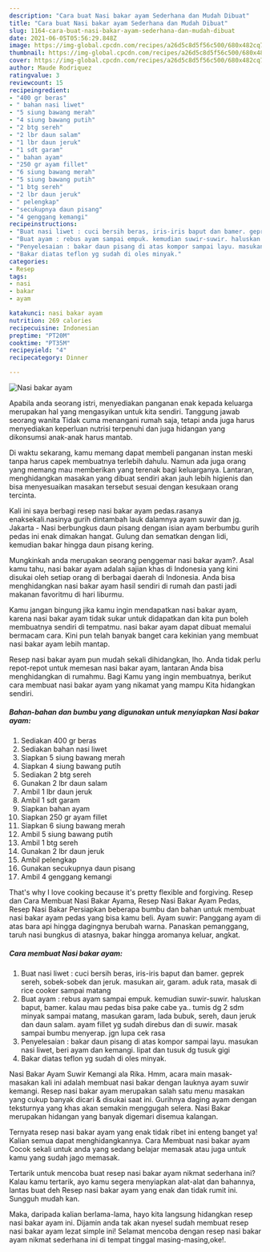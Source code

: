 ```yaml
---
description: "Cara buat Nasi bakar ayam Sederhana dan Mudah Dibuat"
title: "Cara buat Nasi bakar ayam Sederhana dan Mudah Dibuat"
slug: 1164-cara-buat-nasi-bakar-ayam-sederhana-dan-mudah-dibuat
date: 2021-06-05T05:56:29.848Z
image: https://img-global.cpcdn.com/recipes/a26d5c8d5f56c500/680x482cq70/nasi-bakar-ayam-foto-resep-utama.jpg
thumbnail: https://img-global.cpcdn.com/recipes/a26d5c8d5f56c500/680x482cq70/nasi-bakar-ayam-foto-resep-utama.jpg
cover: https://img-global.cpcdn.com/recipes/a26d5c8d5f56c500/680x482cq70/nasi-bakar-ayam-foto-resep-utama.jpg
author: Maude Rodriquez
ratingvalue: 3
reviewcount: 15
recipeingredient:
- "400 gr beras"
- " bahan nasi liwet"
- "5 siung bawang merah"
- "4 siung bawang putih"
- "2 btg sereh"
- "2 lbr daun salam"
- "1 lbr daun jeruk"
- "1 sdt garam"
- " bahan ayam"
- "250 gr ayam fillet"
- "6 siung bawang merah"
- "5 siung bawang putih"
- "1 btg sereh"
- "2 lbr daun jeruk"
- " pelengkap"
- "secukupnya daun pisang"
- "4 genggang kemangi"
recipeinstructions:
- "Buat nasi liwet : cuci bersih beras, iris-iris baput dan bamer. geprek sereh, sobek-sobek dan jeruk. masukan air, garam. aduk rata, masak di rice cooker sampai matang"
- "Buat ayam : rebus ayam sampai empuk. kemudian suwir-suwir. haluskan baput, bamer. kalau mau pedas bisa pake cabe ya.. tumis dg 2 sdm minyak sampai matang, masukan garam, lada bubuk, sereh, daun jeruk dan daun salam. ayam fillet yg sudah direbus dan di suwir. masak sampai bumbu menyerap. jgn lupa cek rasa"
- "Penyelesaian : bakar daun pisang di atas kompor sampai layu. masukan nasi liwet, beri ayam dan kemangi. lipat dan tusuk dg tusuk gigi"
- "Bakar diatas teflon yg sudah di oles minyak."
categories:
- Resep
tags:
- nasi
- bakar
- ayam

katakunci: nasi bakar ayam 
nutrition: 269 calories
recipecuisine: Indonesian
preptime: "PT20M"
cooktime: "PT35M"
recipeyield: "4"
recipecategory: Dinner

---
```



![Nasi bakar ayam](https://img-global.cpcdn.com/recipes/a26d5c8d5f56c500/680x482cq70/nasi-bakar-ayam-foto-resep-utama.jpg)

Apabila anda seorang istri, menyediakan panganan enak kepada keluarga merupakan hal yang mengasyikan untuk kita sendiri. Tanggung jawab seorang  wanita Tidak cuma menangani rumah saja, tetapi anda juga harus menyediakan keperluan nutrisi terpenuhi dan juga hidangan yang dikonsumsi anak-anak harus mantab.

Di waktu  sekarang, kamu memang dapat membeli panganan instan meski tanpa harus capek membuatnya terlebih dahulu. Namun ada juga orang yang memang mau memberikan yang terenak bagi keluarganya. Lantaran, menghidangkan masakan yang dibuat sendiri akan jauh lebih higienis dan bisa menyesuaikan masakan tersebut sesuai dengan kesukaan orang tercinta. 

Kali ini saya berbagi resep nasi bakar ayam pedas.rasanya enaksekali.nasinya gurih dintambah lauk dalamnya ayam suwir dan jg. Jakarta - Nasi berbungkus daun pisang dengan isian ayam berbumbu gurih pedas ini enak dimakan hangat. Gulung dan sematkan dengan lidi, kemudian bakar hingga daun pisang kering.

Mungkinkah anda merupakan seorang penggemar nasi bakar ayam?. Asal kamu tahu, nasi bakar ayam adalah sajian khas di Indonesia yang kini disukai oleh setiap orang di berbagai daerah di Indonesia. Anda bisa menghidangkan nasi bakar ayam hasil sendiri di rumah dan pasti jadi makanan favoritmu di hari liburmu.

Kamu jangan bingung jika kamu ingin mendapatkan nasi bakar ayam, karena nasi bakar ayam tidak sukar untuk didapatkan dan kita pun boleh membuatnya sendiri di tempatmu. nasi bakar ayam dapat dibuat memalui bermacam cara. Kini pun telah banyak banget cara kekinian yang membuat nasi bakar ayam lebih mantap.

Resep nasi bakar ayam pun mudah sekali dihidangkan, lho. Anda tidak perlu repot-repot untuk memesan nasi bakar ayam, lantaran Anda bisa menghidangkan di rumahmu. Bagi Kamu yang ingin membuatnya, berikut cara membuat nasi bakar ayam yang nikamat yang mampu Kita hidangkan sendiri.

<!--inarticleads1-->

##### Bahan-bahan dan bumbu yang digunakan untuk menyiapkan Nasi bakar ayam:

1. Sediakan 400 gr beras
1. Sediakan  bahan nasi liwet
1. Siapkan 5 siung bawang merah
1. Siapkan 4 siung bawang putih
1. Sediakan 2 btg sereh
1. Gunakan 2 lbr daun salam
1. Ambil 1 lbr daun jeruk
1. Ambil 1 sdt garam
1. Siapkan  bahan ayam
1. Siapkan 250 gr ayam fillet
1. Siapkan 6 siung bawang merah
1. Ambil 5 siung bawang putih
1. Ambil 1 btg sereh
1. Gunakan 2 lbr daun jeruk
1. Ambil  pelengkap
1. Gunakan secukupnya daun pisang
1. Ambil 4 genggang kemangi


That&#39;s why I love cooking because it&#39;s pretty flexible and forgiving. Resep dan Cara Membuat Nasi Bakar Ayama, Resep Nasi Bakar Ayam Pedas, Resep Nasi Bakar Persiapkan beberapa bumbu dan bahan untuk membuat nasi bakar ayam pedas yang bisa kamu beli. Ayam suwir: Panggang ayam di atas bara api hingga dagingnya berubah warna. Panaskan pemanggang, taruh nasi bungkus di atasnya, bakar hingga aromanya keluar, angkat. 

<!--inarticleads2-->

##### Cara membuat Nasi bakar ayam:

1. Buat nasi liwet : cuci bersih beras, iris-iris baput dan bamer. geprek sereh, sobek-sobek dan jeruk. masukan air, garam. aduk rata, masak di rice cooker sampai matang
1. Buat ayam : rebus ayam sampai empuk. kemudian suwir-suwir. haluskan baput, bamer. kalau mau pedas bisa pake cabe ya.. tumis dg 2 sdm minyak sampai matang, masukan garam, lada bubuk, sereh, daun jeruk dan daun salam. ayam fillet yg sudah direbus dan di suwir. masak sampai bumbu menyerap. jgn lupa cek rasa
1. Penyelesaian : bakar daun pisang di atas kompor sampai layu. masukan nasi liwet, beri ayam dan kemangi. lipat dan tusuk dg tusuk gigi
1. Bakar diatas teflon yg sudah di oles minyak.


Nasi Bakar Ayam Suwir Kemangi ala Rika. Hmm, acara main masak-masakan kali ini adalah membuat nasi bakar dengan lauknya ayam suwir kemangi. Resep nasi bakar ayam merupakan salah satu menu masakan yang cukup banyak dicari &amp; disukai saat ini. Gurihnya daging ayam dengan teksturnya yang khas akan semakin menggugah selera. Nasi Bakar merupakan hidangan yang banyak digemari disemua kalangan. 

Ternyata resep nasi bakar ayam yang enak tidak ribet ini enteng banget ya! Kalian semua dapat menghidangkannya. Cara Membuat nasi bakar ayam Cocok sekali untuk anda yang sedang belajar memasak atau juga untuk kamu yang sudah jago memasak.

Tertarik untuk mencoba buat resep nasi bakar ayam nikmat sederhana ini? Kalau kamu tertarik, ayo kamu segera menyiapkan alat-alat dan bahannya, lantas buat deh Resep nasi bakar ayam yang enak dan tidak rumit ini. Sungguh mudah kan. 

Maka, daripada kalian berlama-lama, hayo kita langsung hidangkan resep nasi bakar ayam ini. Dijamin anda tak akan nyesel sudah membuat resep nasi bakar ayam lezat simple ini! Selamat mencoba dengan resep nasi bakar ayam nikmat sederhana ini di tempat tinggal masing-masing,oke!.

